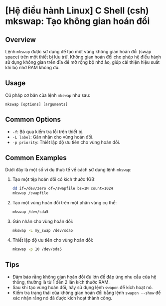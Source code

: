 # [Hệ điều hành Linux] C Shell (csh) mkswap: Tạo không gian hoán đổi

## Overview
Lệnh `mkswap` được sử dụng để tạo một vùng không gian hoán đổi (swap space) trên một thiết bị lưu trữ. Không gian hoán đổi cho phép hệ điều hành sử dụng không gian trên đĩa để mở rộng bộ nhớ ảo, giúp cải thiện hiệu suất khi bộ nhớ RAM không đủ.

## Usage
Cú pháp cơ bản của lệnh `mkswap` như sau:
```
mkswap [options] [arguments]
```

## Common Options
- `-f`: Bỏ qua kiểm tra lỗi trên thiết bị.
- `-L label`: Gán nhãn cho vùng hoán đổi.
- `-p priority`: Thiết lập độ ưu tiên cho vùng hoán đổi.

## Common Examples
Dưới đây là một số ví dụ thực tế về cách sử dụng lệnh `mkswap`:

1. Tạo một tệp hoán đổi có kích thước 1GB:
   ```bash
   dd if=/dev/zero of=/swapfile bs=1M count=1024
   mkswap /swapfile
   ```

2. Tạo một vùng hoán đổi trên một phân vùng cụ thể:
   ```bash
   mkswap /dev/sda5
   ```

3. Gán nhãn cho vùng hoán đổi:
   ```bash
   mkswap -L my_swap /dev/sda5
   ```

4. Thiết lập độ ưu tiên cho vùng hoán đổi:
   ```bash
   mkswap -p 10 /dev/sda5
   ```

## Tips
- Đảm bảo rằng không gian hoán đổi đủ lớn để đáp ứng nhu cầu của hệ thống, thường là từ 1 đến 2 lần kích thước RAM.
- Sau khi tạo vùng hoán đổi, hãy sử dụng lệnh `swapon` để kích hoạt nó.
- Kiểm tra trạng thái của không gian hoán đổi bằng lệnh `swapon --show` để xác nhận rằng nó đã được kích hoạt thành công.